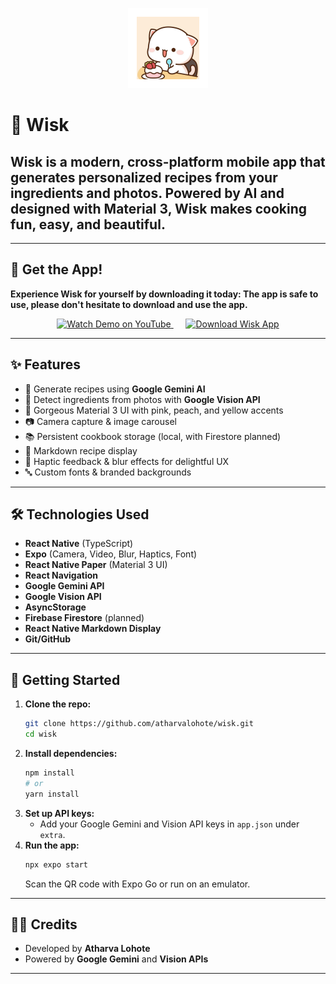 
<p align="center">
  <img src="assets/icon-1024.png" alt="Wisk App Icon" width="128" />
</p>

# 🍳 Wisk

Wisk is a modern, cross-platform mobile app that generates personalized recipes from your ingredients and photos. Powered by AI and designed with Material 3, Wisk makes cooking fun, easy, and beautiful.
---


-----

## 📲 Get the App!

**Experience Wisk for yourself by downloading it today: The app is safe to use, please don't hesitate to download and use the app.**

<p align="center">
  <a href="https://youtube.com/shorts/NM-ulsPWtME?feature=share" target="_blank">
    <img src="https://img.shields.io/badge/Watch%20Demo-YouTube-red?style=for-the-badge&logo=youtube" alt="Watch Demo on YouTube" width="200"/>
  </a>
  &nbsp;&nbsp;&nbsp;&nbsp; <a href="YOUR_ACTUAL_DIRECT_DOWNLOAD_LINK_HERE" download>
    <img src="https://img.shields.io/badge/Download%20Wisk-App-success?style=for-the-badge&logo=android" alt="Download Wisk App" width="200"/>
  </a>
</p>


---

## ✨ Features

- 🤖 Generate recipes using **Google Gemini AI**
- 📸 Detect ingredients from photos with **Google Vision API**
- 🎨 Gorgeous Material 3 UI with pink, peach, and yellow accents
- 📷 Camera capture & image carousel
- 📚 Persistent cookbook storage (local, with Firestore planned)
- 📝 Markdown recipe display
- 🎉 Haptic feedback & blur effects for delightful UX
- 🔤 Custom fonts & branded backgrounds

---


## 🛠️ Technologies Used

- **React Native** (TypeScript)
- **Expo** (Camera, Video, Blur, Haptics, Font)
- **React Native Paper** (Material 3 UI)
- **React Navigation**
- **Google Gemini API**
- **Google Vision API**
- **AsyncStorage**
- **Firebase Firestore** (planned)
- **React Native Markdown Display**
- **Git/GitHub**

---

## 🚀 Getting Started

1. **Clone the repo:**
   ```sh
   git clone https://github.com/atharvalohote/wisk.git
   cd wisk


2.  **Install dependencies:**
    ```sh
    npm install
    # or
    yarn install
    ```
3.  **Set up API keys:**
      - Add your Google Gemini and Vision API keys in `app.json` under `extra`.
4.  **Run the app:**
    ```sh
    npx expo start
    ```
    Scan the QR code with Expo Go or run on an emulator.

-----



## 👨‍💻 Credits

  - Developed by **Atharva Lohote**
  - Powered by **Google Gemini** and **Vision APIs**

-----
